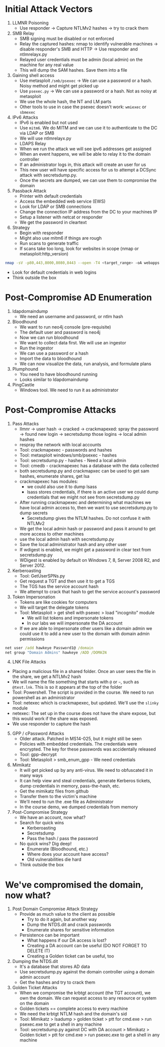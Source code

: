 # Initial Attack Vectors
1. LLMNR Poisoning
   - Use responder -> Capture NTLMv2 hashes -> try to crack them
2. SMB Relay
   - SMB signing must be disabled or not enforced
   - Relay the captured hashes: nmap to identify vulnerable machines -> disable responder's SMB and HTTP -> Use responder and ntlmrelayx.py
   - Relayed user credentials must be admin (local admin) on the machine for any real value
   - This will dump the SAM hashes. Save them into a file
3. Gaining shell access
   - Use metasploit `/smb/psexec` -> We can use a password or a hash. Noisy method and might get picked up
   - Use `psexec.py` -> We can use a password or a hash. Not as noisy at metasploit
   - We use the whole hash, the NT and LM parts
   - Other tools to use in case the psexec doesn't work: `wmiexec` or `sbmexec`
4. IPv6 Attacks
   - IPv6 is enabled but not used
   - Use `mitm6`. We do MITM and we can use it to authenticate to the DC via LDAP or SMB
   - We will use ntlmrelayx.py
   - LDAPS Relay
   - When we run the attack we will see ipv6 addresses get assigned
   - When an event happens, we will be able to relay it to the domain controller
   - If an administrator logs in, this attack will create an user for us
   - This new user will have specific access for us to attempt a DCSync attack with secretsdump.py.
   - Once the secrets are dumped, we can use them to compromise the domain
5. Passback Attack
   - Printer with default credentials
   - Access the embedded web service (EWS)
   - Look for LDAP or SMB connections
   - Change the connection IP address from the DC to your machines IP
   - Setup a listener with netcat or responder
   - We get the password in cleartext
6. Strategy
   - Begin with responder
   - Might also use mitm6 if things are rough
   - Run scans to generate traffic
   - If scans take too long, look for websites in scope (nmap or metasploit:http_version)
```bash
nmap -sV -p80,443,8000,8080,8443 --open -T4 <target_range> -oA webapps
```
   - Look for default credentials in web logins
   - Think outside the box
# Post-Compromise AD Enumeration
1. ldapdomaindump
   - We need an username and password, or ntlm hash
2. Bloodhound
   - We want to run neo4j console (pre-requisite)
   - The default user and password is neo4j
   - Now we can run bloodhound
   - We want to collect data first. We will use an ingestor
   - Run the ingestor
   - We can use a password or a hash
   - Import the data to bloodhound
   - We can now visualize the data, run analysis, and formulate plans
3. Plumphound
   - You need to have bloodhound running
   - Looks similar to ldapdomaindump
4. PingCastle
   - Windows tool. We need to run it as administrator
#  Post-Compromise Attacks
1. Pass Attacks
   - llmnr -> user hash -> cracked -> crackmapexed: spray the password -> found new login -> secretsdump those logins -> local admin hashes
   - respray the network with local accounts
   - Tool: crackmapexec - passwords and hashes
   - Tool: metasploit windows/smb/psexec - hashes
   - Tool: secretsdump.py - hashes - Need a local admin
   - Tool: cmedb - crackmapexec has a database with the data collected
   - both secretsdump.py and crackmapxec can be used to get sam hashes, enumerate shares, get lsa
   - crackmapexec has modules:
      - we could also use it to dump lsass
      - lsass stores credentials, if there is an active user we could dump credentials that we might not see from secretsdump.py
   - After running crackmapexec and determining what machines we have local admin access to, then we want to use secretsdump.py to dump secrets
      - Secretsdump gives the NTLM hashes. Do not confuse it with NTLMv2
   - We get the local admin hash or password and pass it around to get more access to other machines
   - use the local admin hash with secretsdump.py
   - Save the local administrator hash and any other user
   - If wdigest is enabled, we might get a password in clear text from secretsdump.py
   - WDigest is enabled by default on Windows 7, 8, Server 2008 R2, and Server 2012.
2. Kerberoasting
   - Tool: GetUserSPNs.py
   - Get request a TGT and then use it to get a TGS
   - The TGS has the service account hash
   - We attempt to crack that hash to get the service account's password
3. Token Impersonation
   - Tokens are like cookies for computers
   - We will target the delegate tokens
   - Tool: Metasploit > get shell with psexec > load "incognito" module
      - We will list tokens and impersonate tokens
      - In our labs we will impersonate the DA account
   - If we are able to impersonate other users like a domain admin we could use it to add a new user to the domain with domain admin permissions
```bat
net user /add hawkeye Password1@ /domain
net group "Domain Admins" hawkeye /ADD /DOMAIN
```
4. LNK File Attacks
- Placing a malicious file in a shared folder. Once an user sees the file in the share, we get a NTLMv2 hash
- We will name the file something that starts with `@` or `~`, such as `@test.lnk`. This is so it appears at the top of the folder
- Tool: Powershell. The script is provided in the course. We need to run powershell as an administrator
- Tool: netexec which is crackmapexec, but updated. We'll use the `slinky` module
- netexec: The set up in the course does not have the share expose, but this would work if the share was exposed.
- We use responder to capture the hash
5. GPP / cPassword Attacks
   - Older attack. Patched in MS14-025, but it might still be seen
   - Policies with embedded credentials. The credentials were encrypted. The key for these passwords was accidentally released
   - Tool: gpp-decrypt
   - Tool: Metasploit > smb_enum_gpp - We need credentials
6. Mimikatz
   - It will get picked up by any anti-virus. We need to obfuscated it in many ways
   - It can help view and steal credentials, generate Kerberos tickets, dump credentials in memory, pass-the-hash, etc.
   - Get the mimikatz files from github
   - Transfer them to the victim's machine
   - We'll need to run the .exe file as Administrator
   - In the course demo, we dumped credentials from memory
7. Post-Compromise Strategy
   - We have an account, now what?
   - Search for quick wins
      - Kerberoasting
      - Secretsdump
      - Pass the hash / pass the password
   - No quick wins? Dig deep!
      - Enumerate (Bloodhound, etc.)
      - Where does your account have access?
      - Old vulnerabilities die hard
   - Think outside the box
# We've compromised the domain, now what?
1. Post Domain Compromise Attack Strategy
   - Provide as much value to the client as possible
      - Try to do it again, but another way
      - Dump the NTDS.dit and crack passwords
      - Enumerate shares for sensitive information
   - Persistence can be important
      - What happens if our DA access is lost?
      - Creating a DA account can be useful (DO NOT FORGET TO DELETE IT)
      - Creating a Golden ticket can be useful, too
2. Dumping the NTDS.dit
   -  It's a database that stores AD data
   -  Use secretsdump.py against the domain controller using a domain admin account
   -  Get the hashes and try to crack them
3. Golden Ticket Attacks
   - When we compromise the krbtgt account (the TGT account), we own the domain. We can request access to any resource or system on the domain
   - Golden tickets == complete access to every machine
   - We need the krbtgt NTLM hash and the domain's sid
   - Tool: Mimikatz > lsadump > golden ticket > ptt for cmd.exe > run psexec.exe to get a shell in any machine
   - Tool: secretsdump.py against DC with DA account > Mimikatz > Golden ticket > ptt for cmd.exe > run psexec.exe to get a shell in any machine
